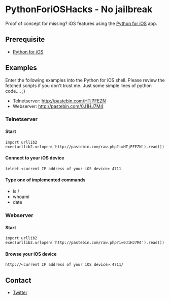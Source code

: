 # PythonForiOSHacks - No jailbreak

Proof of concept for missing? iOS features using the [Python for iOS](http://itunes.apple.com/us/app/python-for-ios/id485729872?mt=8&ign-mpt=uo%3D4) app.

## Prerequisite
 * [Python for iOS](http://itunes.apple.com/us/app/python-for-ios/id485729872?mt=8&ign-mpt=uo%3D4)

## Examples

Enter the following examples into the Python for iOS shell.
Please review the fetched scripts if you don't trust me. Just some simple lines of python code…. ;)

* Telnetserver: http://pastebin.com/HTjPFEZN
* Webserver: http://pastebin.com/0J1HJ7M4


### Telnetserver

#### Start
	
	import urllib2
	exec(urllib2.urlopen('http://pastebin.com/raw.php?i=HTjPFEZN').read())
	
#### Connect to your iOS device
	telnet <current IP address of your iOS device> 4711
	
#### Type one of implemented commands
* ls /
* whoami
* date

### Webserver

#### Start

	import urllib2
	exec(urllib2.urlopen('http://pastebin.com/raw.php?i=0J1HJ7M4').read())
	
#### Browse your iOS device
	http://<current IP address of your iOS device>:4711/
	
## Contact
* [Twitter](https://twitter.com/#!/i_error)